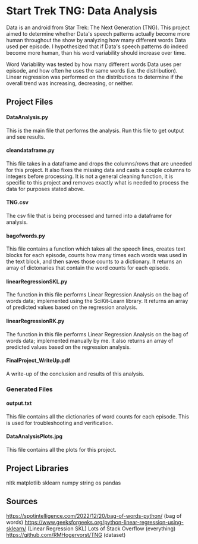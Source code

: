 # Start Trek TNG: Data Analysis

Data is an android from Star Trek: The Next Generation (TNG). This project aimed to determine whether Data's speech patterns actually become more human throughout the show by analyzing how many different words Data used per episode. I hypothesized that if Data's speech patterns do indeed become more human, than his word variability should increase over time.

Word Variability was tested by how many different words Data uses per episode, and how often he uses the same words (i.e. the distribution). Linear regression was performed on the distributions to determine if the overall trend was increasing, decreasing, or neither.

## Project Files

#### DataAnalysis.py
This is the main file that performs the analysis. Run this file to get output and see results.

#### cleandataframe.py
This file takes in a dataframe and drops the columns/rows that are uneeded for this project. It also fixes the missing data and casts a couple columns to integers before processing. It is not a general cleaning function, it is specific to this project and removes exactly what is needed to process the data for purposes stated above. 

#### TNG.csv
The csv file that is being processed and turned into a dataframe for analysis. 

#### bagofwords.py
This file contains a function which takes all the speech lines, creates text blocks for each episode, counts how many times each words was used in the text block, and then saves those counts to a dictionary. It returns an array of dictonaries that contain the word counts for each episode.

#### linearRegressionSKL.py
The function in this file performs Linear Regression Analysis on the bag of words data; implemented using the SciKit-Learn library. It returns an array of predicted values based on the regression analysis.

#### linearRegressionRK.py
The function in this file performs Linear Regression Analysis on the bag of words data; implemented manually by me. It also returns an array of predicted values based on the regression analysis.

#### FinalProject_WriteUp.pdf
A write-up of the conclusion and results of this analysis. 

### Generated Files
#### output.txt
This file contains all the dictionaries of word counts for each episode. This is used for troubleshooting and verification. 

#### DataAnalysisPlots.jpg
This file contains all the plots for this project.

## Project Libraries
nltk
matplotlib
sklearn
numpy
string
os
pandas

## Sources
https://spotintelligence.com/2022/12/20/bag-of-words-python/ (bag of words)
https://www.geeksforgeeks.org/python-linear-regression-using-sklearn/ (Linear Regression SKL)
Lots of Stack Overflow (everything)
https://github.com/RMHogervorst/TNG (dataset)
